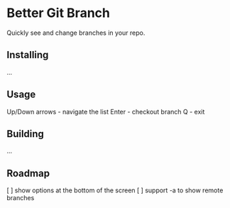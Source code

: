 
# Better Git Branch

Quickly see and change branches in your repo.

## Installing

...

## Usage

Up/Down arrows - navigate the list
Enter - checkout branch
Q - exit

## Building

...

## Roadmap

[ ] show options at the bottom of the screen
[ ] support -a to show remote branches